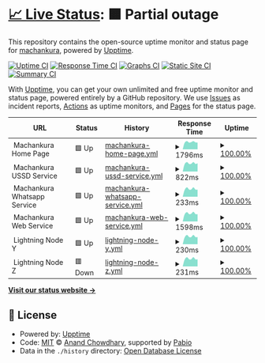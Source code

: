 # [📈 Live Status](https://machankura.github.io/machankura.status): <!--live status--> **🟧 Partial outage**

This repository contains the open-source uptime monitor and status page for [machankura](https://machankura.github.io/machankura.status), powered by [Upptime](https://github.com/upptime/upptime).

[![Uptime CI](https://github.com/machankura/machankura.status/workflows/Uptime%20CI/badge.svg)](https://github.com/machankura/machankura.status/actions?query=workflow%3A%22Uptime+CI%22)
[![Response Time CI](https://github.com/machankura/machankura.status/workflows/Response%20Time%20CI/badge.svg)](https://github.com/machankura/machankura.status/actions?query=workflow%3A%22Response+Time+CI%22)
[![Graphs CI](https://github.com/machankura/machankura.status/workflows/Graphs%20CI/badge.svg)](https://github.com/machankura/machankura.status/actions?query=workflow%3A%22Graphs+CI%22)
[![Static Site CI](https://github.com/machankura/machankura.status/workflows/Static%20Site%20CI/badge.svg)](https://github.com/machankura/machankura.status/actions?query=workflow%3A%22Static+Site+CI%22)
[![Summary CI](https://github.com/machankura/machankura.status/workflows/Summary%20CI/badge.svg)](https://github.com/machankura/machankura.status/actions?query=workflow%3A%22Summary+CI%22)

With [Upptime](https://upptime.js.org), you can get your own unlimited and free uptime monitor and status page, powered entirely by a GitHub repository. We use [Issues](https://github.com/machankura/machankura.status/issues) as incident reports, [Actions](https://github.com/machankura/machankura.status/actions) as uptime monitors, and [Pages](https://machankura.github.io/machankura.status) for the status page.

<!--start: status pages-->
<!-- This summary is generated by Upptime (https://github.com/upptime/upptime) -->
<!-- Do not edit this manually, your changes will be overwritten -->
<!-- prettier-ignore -->
| URL | Status | History | Response Time | Uptime |
| --- | ------ | ------- | ------------- | ------ |
| <img alt="" src="https://icons.duckduckgo.com/ip3/null.ico" height="13"> Machankura Home Page | 🟩 Up | [machankura-home-page.yml](https://github.com/machankura/machankura.status/commits/HEAD/history/machankura-home-page.yml) | <details><summary><img alt="Response time graph" src="./graphs/machankura-home-page/response-time-week.png" height="20"> 1796ms</summary><br><a href="https://machankura.github.io/machankura.status/history/machankura-home-page"><img alt="Response time 1977" src="https://img.shields.io/endpoint?url=https%3A%2F%2Fraw.githubusercontent.com%2Fmachankura%2Fmachankura.status%2FHEAD%2Fapi%2Fmachankura-home-page%2Fresponse-time.json"></a><br><a href="https://machankura.github.io/machankura.status/history/machankura-home-page"><img alt="24-hour response time 1660" src="https://img.shields.io/endpoint?url=https%3A%2F%2Fraw.githubusercontent.com%2Fmachankura%2Fmachankura.status%2FHEAD%2Fapi%2Fmachankura-home-page%2Fresponse-time-day.json"></a><br><a href="https://machankura.github.io/machankura.status/history/machankura-home-page"><img alt="7-day response time 1796" src="https://img.shields.io/endpoint?url=https%3A%2F%2Fraw.githubusercontent.com%2Fmachankura%2Fmachankura.status%2FHEAD%2Fapi%2Fmachankura-home-page%2Fresponse-time-week.json"></a><br><a href="https://machankura.github.io/machankura.status/history/machankura-home-page"><img alt="30-day response time 2134" src="https://img.shields.io/endpoint?url=https%3A%2F%2Fraw.githubusercontent.com%2Fmachankura%2Fmachankura.status%2FHEAD%2Fapi%2Fmachankura-home-page%2Fresponse-time-month.json"></a><br><a href="https://machankura.github.io/machankura.status/history/machankura-home-page"><img alt="1-year response time 1979" src="https://img.shields.io/endpoint?url=https%3A%2F%2Fraw.githubusercontent.com%2Fmachankura%2Fmachankura.status%2FHEAD%2Fapi%2Fmachankura-home-page%2Fresponse-time-year.json"></a></details> | <details><summary><a href="https://machankura.github.io/machankura.status/history/machankura-home-page">100.00%</a></summary><a href="https://machankura.github.io/machankura.status/history/machankura-home-page"><img alt="All-time uptime 99.96%" src="https://img.shields.io/endpoint?url=https%3A%2F%2Fraw.githubusercontent.com%2Fmachankura%2Fmachankura.status%2FHEAD%2Fapi%2Fmachankura-home-page%2Fuptime.json"></a><br><a href="https://machankura.github.io/machankura.status/history/machankura-home-page"><img alt="24-hour uptime 100.00%" src="https://img.shields.io/endpoint?url=https%3A%2F%2Fraw.githubusercontent.com%2Fmachankura%2Fmachankura.status%2FHEAD%2Fapi%2Fmachankura-home-page%2Fuptime-day.json"></a><br><a href="https://machankura.github.io/machankura.status/history/machankura-home-page"><img alt="7-day uptime 100.00%" src="https://img.shields.io/endpoint?url=https%3A%2F%2Fraw.githubusercontent.com%2Fmachankura%2Fmachankura.status%2FHEAD%2Fapi%2Fmachankura-home-page%2Fuptime-week.json"></a><br><a href="https://machankura.github.io/machankura.status/history/machankura-home-page"><img alt="30-day uptime 100.00%" src="https://img.shields.io/endpoint?url=https%3A%2F%2Fraw.githubusercontent.com%2Fmachankura%2Fmachankura.status%2FHEAD%2Fapi%2Fmachankura-home-page%2Fuptime-month.json"></a><br><a href="https://machankura.github.io/machankura.status/history/machankura-home-page"><img alt="1-year uptime 99.96%" src="https://img.shields.io/endpoint?url=https%3A%2F%2Fraw.githubusercontent.com%2Fmachankura%2Fmachankura.status%2FHEAD%2Fapi%2Fmachankura-home-page%2Fuptime-year.json"></a></details>
| <img alt="" src="https://icons.duckduckgo.com/ip3/null.ico" height="13"> Machankura USSD Service | 🟩 Up | [machankura-ussd-service.yml](https://github.com/machankura/machankura.status/commits/HEAD/history/machankura-ussd-service.yml) | <details><summary><img alt="Response time graph" src="./graphs/machankura-ussd-service/response-time-week.png" height="20"> 822ms</summary><br><a href="https://machankura.github.io/machankura.status/history/machankura-ussd-service"><img alt="Response time 817" src="https://img.shields.io/endpoint?url=https%3A%2F%2Fraw.githubusercontent.com%2Fmachankura%2Fmachankura.status%2FHEAD%2Fapi%2Fmachankura-ussd-service%2Fresponse-time.json"></a><br><a href="https://machankura.github.io/machankura.status/history/machankura-ussd-service"><img alt="24-hour response time 813" src="https://img.shields.io/endpoint?url=https%3A%2F%2Fraw.githubusercontent.com%2Fmachankura%2Fmachankura.status%2FHEAD%2Fapi%2Fmachankura-ussd-service%2Fresponse-time-day.json"></a><br><a href="https://machankura.github.io/machankura.status/history/machankura-ussd-service"><img alt="7-day response time 822" src="https://img.shields.io/endpoint?url=https%3A%2F%2Fraw.githubusercontent.com%2Fmachankura%2Fmachankura.status%2FHEAD%2Fapi%2Fmachankura-ussd-service%2Fresponse-time-week.json"></a><br><a href="https://machankura.github.io/machankura.status/history/machankura-ussd-service"><img alt="30-day response time 850" src="https://img.shields.io/endpoint?url=https%3A%2F%2Fraw.githubusercontent.com%2Fmachankura%2Fmachankura.status%2FHEAD%2Fapi%2Fmachankura-ussd-service%2Fresponse-time-month.json"></a><br><a href="https://machankura.github.io/machankura.status/history/machankura-ussd-service"><img alt="1-year response time 818" src="https://img.shields.io/endpoint?url=https%3A%2F%2Fraw.githubusercontent.com%2Fmachankura%2Fmachankura.status%2FHEAD%2Fapi%2Fmachankura-ussd-service%2Fresponse-time-year.json"></a></details> | <details><summary><a href="https://machankura.github.io/machankura.status/history/machankura-ussd-service">100.00%</a></summary><a href="https://machankura.github.io/machankura.status/history/machankura-ussd-service"><img alt="All-time uptime 99.95%" src="https://img.shields.io/endpoint?url=https%3A%2F%2Fraw.githubusercontent.com%2Fmachankura%2Fmachankura.status%2FHEAD%2Fapi%2Fmachankura-ussd-service%2Fuptime.json"></a><br><a href="https://machankura.github.io/machankura.status/history/machankura-ussd-service"><img alt="24-hour uptime 100.00%" src="https://img.shields.io/endpoint?url=https%3A%2F%2Fraw.githubusercontent.com%2Fmachankura%2Fmachankura.status%2FHEAD%2Fapi%2Fmachankura-ussd-service%2Fuptime-day.json"></a><br><a href="https://machankura.github.io/machankura.status/history/machankura-ussd-service"><img alt="7-day uptime 100.00%" src="https://img.shields.io/endpoint?url=https%3A%2F%2Fraw.githubusercontent.com%2Fmachankura%2Fmachankura.status%2FHEAD%2Fapi%2Fmachankura-ussd-service%2Fuptime-week.json"></a><br><a href="https://machankura.github.io/machankura.status/history/machankura-ussd-service"><img alt="30-day uptime 100.00%" src="https://img.shields.io/endpoint?url=https%3A%2F%2Fraw.githubusercontent.com%2Fmachankura%2Fmachankura.status%2FHEAD%2Fapi%2Fmachankura-ussd-service%2Fuptime-month.json"></a><br><a href="https://machankura.github.io/machankura.status/history/machankura-ussd-service"><img alt="1-year uptime 99.95%" src="https://img.shields.io/endpoint?url=https%3A%2F%2Fraw.githubusercontent.com%2Fmachankura%2Fmachankura.status%2FHEAD%2Fapi%2Fmachankura-ussd-service%2Fuptime-year.json"></a></details>
| <img alt="" src="https://icons.duckduckgo.com/ip3/null.ico" height="13"> Machankura Whatsapp Service | 🟩 Up | [machankura-whatsapp-service.yml](https://github.com/machankura/machankura.status/commits/HEAD/history/machankura-whatsapp-service.yml) | <details><summary><img alt="Response time graph" src="./graphs/machankura-whatsapp-service/response-time-week.png" height="20"> 233ms</summary><br><a href="https://machankura.github.io/machankura.status/history/machankura-whatsapp-service"><img alt="Response time 239" src="https://img.shields.io/endpoint?url=https%3A%2F%2Fraw.githubusercontent.com%2Fmachankura%2Fmachankura.status%2FHEAD%2Fapi%2Fmachankura-whatsapp-service%2Fresponse-time.json"></a><br><a href="https://machankura.github.io/machankura.status/history/machankura-whatsapp-service"><img alt="24-hour response time 211" src="https://img.shields.io/endpoint?url=https%3A%2F%2Fraw.githubusercontent.com%2Fmachankura%2Fmachankura.status%2FHEAD%2Fapi%2Fmachankura-whatsapp-service%2Fresponse-time-day.json"></a><br><a href="https://machankura.github.io/machankura.status/history/machankura-whatsapp-service"><img alt="7-day response time 233" src="https://img.shields.io/endpoint?url=https%3A%2F%2Fraw.githubusercontent.com%2Fmachankura%2Fmachankura.status%2FHEAD%2Fapi%2Fmachankura-whatsapp-service%2Fresponse-time-week.json"></a><br><a href="https://machankura.github.io/machankura.status/history/machankura-whatsapp-service"><img alt="30-day response time 247" src="https://img.shields.io/endpoint?url=https%3A%2F%2Fraw.githubusercontent.com%2Fmachankura%2Fmachankura.status%2FHEAD%2Fapi%2Fmachankura-whatsapp-service%2Fresponse-time-month.json"></a><br><a href="https://machankura.github.io/machankura.status/history/machankura-whatsapp-service"><img alt="1-year response time 239" src="https://img.shields.io/endpoint?url=https%3A%2F%2Fraw.githubusercontent.com%2Fmachankura%2Fmachankura.status%2FHEAD%2Fapi%2Fmachankura-whatsapp-service%2Fresponse-time-year.json"></a></details> | <details><summary><a href="https://machankura.github.io/machankura.status/history/machankura-whatsapp-service">100.00%</a></summary><a href="https://machankura.github.io/machankura.status/history/machankura-whatsapp-service"><img alt="All-time uptime 99.67%" src="https://img.shields.io/endpoint?url=https%3A%2F%2Fraw.githubusercontent.com%2Fmachankura%2Fmachankura.status%2FHEAD%2Fapi%2Fmachankura-whatsapp-service%2Fuptime.json"></a><br><a href="https://machankura.github.io/machankura.status/history/machankura-whatsapp-service"><img alt="24-hour uptime 100.00%" src="https://img.shields.io/endpoint?url=https%3A%2F%2Fraw.githubusercontent.com%2Fmachankura%2Fmachankura.status%2FHEAD%2Fapi%2Fmachankura-whatsapp-service%2Fuptime-day.json"></a><br><a href="https://machankura.github.io/machankura.status/history/machankura-whatsapp-service"><img alt="7-day uptime 100.00%" src="https://img.shields.io/endpoint?url=https%3A%2F%2Fraw.githubusercontent.com%2Fmachankura%2Fmachankura.status%2FHEAD%2Fapi%2Fmachankura-whatsapp-service%2Fuptime-week.json"></a><br><a href="https://machankura.github.io/machankura.status/history/machankura-whatsapp-service"><img alt="30-day uptime 100.00%" src="https://img.shields.io/endpoint?url=https%3A%2F%2Fraw.githubusercontent.com%2Fmachankura%2Fmachankura.status%2FHEAD%2Fapi%2Fmachankura-whatsapp-service%2Fuptime-month.json"></a><br><a href="https://machankura.github.io/machankura.status/history/machankura-whatsapp-service"><img alt="1-year uptime 99.95%" src="https://img.shields.io/endpoint?url=https%3A%2F%2Fraw.githubusercontent.com%2Fmachankura%2Fmachankura.status%2FHEAD%2Fapi%2Fmachankura-whatsapp-service%2Fuptime-year.json"></a></details>
| <img alt="" src="https://icons.duckduckgo.com/ip3/null.ico" height="13"> Machankura Web Service | 🟩 Up | [machankura-web-service.yml](https://github.com/machankura/machankura.status/commits/HEAD/history/machankura-web-service.yml) | <details><summary><img alt="Response time graph" src="./graphs/machankura-web-service/response-time-week.png" height="20"> 1598ms</summary><br><a href="https://machankura.github.io/machankura.status/history/machankura-web-service"><img alt="Response time 1657" src="https://img.shields.io/endpoint?url=https%3A%2F%2Fraw.githubusercontent.com%2Fmachankura%2Fmachankura.status%2FHEAD%2Fapi%2Fmachankura-web-service%2Fresponse-time.json"></a><br><a href="https://machankura.github.io/machankura.status/history/machankura-web-service"><img alt="24-hour response time 1445" src="https://img.shields.io/endpoint?url=https%3A%2F%2Fraw.githubusercontent.com%2Fmachankura%2Fmachankura.status%2FHEAD%2Fapi%2Fmachankura-web-service%2Fresponse-time-day.json"></a><br><a href="https://machankura.github.io/machankura.status/history/machankura-web-service"><img alt="7-day response time 1598" src="https://img.shields.io/endpoint?url=https%3A%2F%2Fraw.githubusercontent.com%2Fmachankura%2Fmachankura.status%2FHEAD%2Fapi%2Fmachankura-web-service%2Fresponse-time-week.json"></a><br><a href="https://machankura.github.io/machankura.status/history/machankura-web-service"><img alt="30-day response time 1691" src="https://img.shields.io/endpoint?url=https%3A%2F%2Fraw.githubusercontent.com%2Fmachankura%2Fmachankura.status%2FHEAD%2Fapi%2Fmachankura-web-service%2Fresponse-time-month.json"></a><br><a href="https://machankura.github.io/machankura.status/history/machankura-web-service"><img alt="1-year response time 1650" src="https://img.shields.io/endpoint?url=https%3A%2F%2Fraw.githubusercontent.com%2Fmachankura%2Fmachankura.status%2FHEAD%2Fapi%2Fmachankura-web-service%2Fresponse-time-year.json"></a></details> | <details><summary><a href="https://machankura.github.io/machankura.status/history/machankura-web-service">100.00%</a></summary><a href="https://machankura.github.io/machankura.status/history/machankura-web-service"><img alt="All-time uptime 100.00%" src="https://img.shields.io/endpoint?url=https%3A%2F%2Fraw.githubusercontent.com%2Fmachankura%2Fmachankura.status%2FHEAD%2Fapi%2Fmachankura-web-service%2Fuptime.json"></a><br><a href="https://machankura.github.io/machankura.status/history/machankura-web-service"><img alt="24-hour uptime 100.00%" src="https://img.shields.io/endpoint?url=https%3A%2F%2Fraw.githubusercontent.com%2Fmachankura%2Fmachankura.status%2FHEAD%2Fapi%2Fmachankura-web-service%2Fuptime-day.json"></a><br><a href="https://machankura.github.io/machankura.status/history/machankura-web-service"><img alt="7-day uptime 100.00%" src="https://img.shields.io/endpoint?url=https%3A%2F%2Fraw.githubusercontent.com%2Fmachankura%2Fmachankura.status%2FHEAD%2Fapi%2Fmachankura-web-service%2Fuptime-week.json"></a><br><a href="https://machankura.github.io/machankura.status/history/machankura-web-service"><img alt="30-day uptime 100.00%" src="https://img.shields.io/endpoint?url=https%3A%2F%2Fraw.githubusercontent.com%2Fmachankura%2Fmachankura.status%2FHEAD%2Fapi%2Fmachankura-web-service%2Fuptime-month.json"></a><br><a href="https://machankura.github.io/machankura.status/history/machankura-web-service"><img alt="1-year uptime 100.00%" src="https://img.shields.io/endpoint?url=https%3A%2F%2Fraw.githubusercontent.com%2Fmachankura%2Fmachankura.status%2FHEAD%2Fapi%2Fmachankura-web-service%2Fuptime-year.json"></a></details>
| <img alt="" src="https://icons.duckduckgo.com/ip3/null.ico" height="13"> Lightning Node Y | 🟩 Up | [lightning-node-y.yml](https://github.com/machankura/machankura.status/commits/HEAD/history/lightning-node-y.yml) | <details><summary><img alt="Response time graph" src="./graphs/lightning-node-y/response-time-week.png" height="20"> 230ms</summary><br><a href="https://machankura.github.io/machankura.status/history/lightning-node-y"><img alt="Response time 237" src="https://img.shields.io/endpoint?url=https%3A%2F%2Fraw.githubusercontent.com%2Fmachankura%2Fmachankura.status%2FHEAD%2Fapi%2Flightning-node-y%2Fresponse-time.json"></a><br><a href="https://machankura.github.io/machankura.status/history/lightning-node-y"><img alt="24-hour response time 211" src="https://img.shields.io/endpoint?url=https%3A%2F%2Fraw.githubusercontent.com%2Fmachankura%2Fmachankura.status%2FHEAD%2Fapi%2Flightning-node-y%2Fresponse-time-day.json"></a><br><a href="https://machankura.github.io/machankura.status/history/lightning-node-y"><img alt="7-day response time 230" src="https://img.shields.io/endpoint?url=https%3A%2F%2Fraw.githubusercontent.com%2Fmachankura%2Fmachankura.status%2FHEAD%2Fapi%2Flightning-node-y%2Fresponse-time-week.json"></a><br><a href="https://machankura.github.io/machankura.status/history/lightning-node-y"><img alt="30-day response time 245" src="https://img.shields.io/endpoint?url=https%3A%2F%2Fraw.githubusercontent.com%2Fmachankura%2Fmachankura.status%2FHEAD%2Fapi%2Flightning-node-y%2Fresponse-time-month.json"></a><br><a href="https://machankura.github.io/machankura.status/history/lightning-node-y"><img alt="1-year response time 237" src="https://img.shields.io/endpoint?url=https%3A%2F%2Fraw.githubusercontent.com%2Fmachankura%2Fmachankura.status%2FHEAD%2Fapi%2Flightning-node-y%2Fresponse-time-year.json"></a></details> | <details><summary><a href="https://machankura.github.io/machankura.status/history/lightning-node-y">100.00%</a></summary><a href="https://machankura.github.io/machankura.status/history/lightning-node-y"><img alt="All-time uptime 99.71%" src="https://img.shields.io/endpoint?url=https%3A%2F%2Fraw.githubusercontent.com%2Fmachankura%2Fmachankura.status%2FHEAD%2Fapi%2Flightning-node-y%2Fuptime.json"></a><br><a href="https://machankura.github.io/machankura.status/history/lightning-node-y"><img alt="24-hour uptime 100.00%" src="https://img.shields.io/endpoint?url=https%3A%2F%2Fraw.githubusercontent.com%2Fmachankura%2Fmachankura.status%2FHEAD%2Fapi%2Flightning-node-y%2Fuptime-day.json"></a><br><a href="https://machankura.github.io/machankura.status/history/lightning-node-y"><img alt="7-day uptime 100.00%" src="https://img.shields.io/endpoint?url=https%3A%2F%2Fraw.githubusercontent.com%2Fmachankura%2Fmachankura.status%2FHEAD%2Fapi%2Flightning-node-y%2Fuptime-week.json"></a><br><a href="https://machankura.github.io/machankura.status/history/lightning-node-y"><img alt="30-day uptime 100.00%" src="https://img.shields.io/endpoint?url=https%3A%2F%2Fraw.githubusercontent.com%2Fmachankura%2Fmachankura.status%2FHEAD%2Fapi%2Flightning-node-y%2Fuptime-month.json"></a><br><a href="https://machankura.github.io/machankura.status/history/lightning-node-y"><img alt="1-year uptime 99.71%" src="https://img.shields.io/endpoint?url=https%3A%2F%2Fraw.githubusercontent.com%2Fmachankura%2Fmachankura.status%2FHEAD%2Fapi%2Flightning-node-y%2Fuptime-year.json"></a></details>
| <img alt="" src="https://icons.duckduckgo.com/ip3/null.ico" height="13"> Lightning Node Z | 🟥 Down | [lightning-node-z.yml](https://github.com/machankura/machankura.status/commits/HEAD/history/lightning-node-z.yml) | <details><summary><img alt="Response time graph" src="./graphs/lightning-node-z/response-time-week.png" height="20"> 231ms</summary><br><a href="https://machankura.github.io/machankura.status/history/lightning-node-z"><img alt="Response time 237" src="https://img.shields.io/endpoint?url=https%3A%2F%2Fraw.githubusercontent.com%2Fmachankura%2Fmachankura.status%2FHEAD%2Fapi%2Flightning-node-z%2Fresponse-time.json"></a><br><a href="https://machankura.github.io/machankura.status/history/lightning-node-z"><img alt="24-hour response time 211" src="https://img.shields.io/endpoint?url=https%3A%2F%2Fraw.githubusercontent.com%2Fmachankura%2Fmachankura.status%2FHEAD%2Fapi%2Flightning-node-z%2Fresponse-time-day.json"></a><br><a href="https://machankura.github.io/machankura.status/history/lightning-node-z"><img alt="7-day response time 231" src="https://img.shields.io/endpoint?url=https%3A%2F%2Fraw.githubusercontent.com%2Fmachankura%2Fmachankura.status%2FHEAD%2Fapi%2Flightning-node-z%2Fresponse-time-week.json"></a><br><a href="https://machankura.github.io/machankura.status/history/lightning-node-z"><img alt="30-day response time 245" src="https://img.shields.io/endpoint?url=https%3A%2F%2Fraw.githubusercontent.com%2Fmachankura%2Fmachankura.status%2FHEAD%2Fapi%2Flightning-node-z%2Fresponse-time-month.json"></a><br><a href="https://machankura.github.io/machankura.status/history/lightning-node-z"><img alt="1-year response time 238" src="https://img.shields.io/endpoint?url=https%3A%2F%2Fraw.githubusercontent.com%2Fmachankura%2Fmachankura.status%2FHEAD%2Fapi%2Flightning-node-z%2Fresponse-time-year.json"></a></details> | <details><summary><a href="https://machankura.github.io/machankura.status/history/lightning-node-z">100.00%</a></summary><a href="https://machankura.github.io/machankura.status/history/lightning-node-z"><img alt="All-time uptime 99.54%" src="https://img.shields.io/endpoint?url=https%3A%2F%2Fraw.githubusercontent.com%2Fmachankura%2Fmachankura.status%2FHEAD%2Fapi%2Flightning-node-z%2Fuptime.json"></a><br><a href="https://machankura.github.io/machankura.status/history/lightning-node-z"><img alt="24-hour uptime 99.99%" src="https://img.shields.io/endpoint?url=https%3A%2F%2Fraw.githubusercontent.com%2Fmachankura%2Fmachankura.status%2FHEAD%2Fapi%2Flightning-node-z%2Fuptime-day.json"></a><br><a href="https://machankura.github.io/machankura.status/history/lightning-node-z"><img alt="7-day uptime 100.00%" src="https://img.shields.io/endpoint?url=https%3A%2F%2Fraw.githubusercontent.com%2Fmachankura%2Fmachankura.status%2FHEAD%2Fapi%2Flightning-node-z%2Fuptime-week.json"></a><br><a href="https://machankura.github.io/machankura.status/history/lightning-node-z"><img alt="30-day uptime 100.00%" src="https://img.shields.io/endpoint?url=https%3A%2F%2Fraw.githubusercontent.com%2Fmachankura%2Fmachankura.status%2FHEAD%2Fapi%2Flightning-node-z%2Fuptime-month.json"></a><br><a href="https://machankura.github.io/machankura.status/history/lightning-node-z"><img alt="1-year uptime 99.51%" src="https://img.shields.io/endpoint?url=https%3A%2F%2Fraw.githubusercontent.com%2Fmachankura%2Fmachankura.status%2FHEAD%2Fapi%2Flightning-node-z%2Fuptime-year.json"></a></details>

<!--end: status pages-->

[**Visit our status website →**](https://machankura.github.io/machankura.status)

## 📄 License

- Powered by: [Upptime](https://github.com/upptime/upptime)
- Code: [MIT](./LICENSE) © [Anand Chowdhary](https://anandchowdhary.com), supported by [Pabio](https://pabio.com)
- Data in the `./history` directory: [Open Database License](https://opendatacommons.org/licenses/odbl/1-0/)
